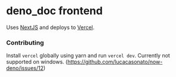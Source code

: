 # deno_doc frontend

Uses [NextJS](https://nextjs.org) and deploys to [Vercel](https://vercel.com).

### Contributing

Install `vercel` globally using yarn and run `vercel dev`. Currently not supported on windows. (https://github.com/lucacasonato/now-deno/issues/12)
